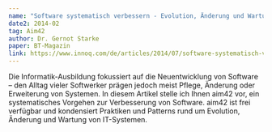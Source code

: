 ```yaml
---
name: "Software systematisch verbessern - Evolution, Änderung und Wartung, aber richtig!"
date2: 2014-02
tag: Aim42
author: Dr. Gernot Starke
paper: BT-Magazin
link: https://www.innoq.com/de/articles/2014/07/software-systematisch-verbessern/
---
```

Die Informatik-Ausbildung fokussiert auf die Neuentwicklung von Software – 
den Alltag vieler Softwerker prägen jedoch meist Pflege, Änderung oder Erweiterung von Systemen. 
In diesem Artikel stelle ich Ihnen aim42 vor, ein systematisches Vorgehen zur Verbesserung von Software. 
aim42 ist frei verfügbar und kondensiert Praktiken und Patterns rund um Evolution, Änderung und Wartung von IT-Systemen.

